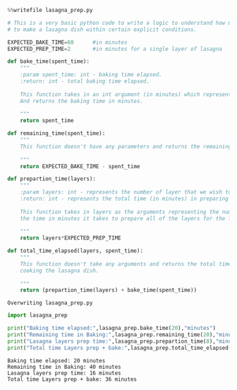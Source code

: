 ```python
%%writefile lasagna_prep.py

# This is a very basic python code to write a logic to understand how much time it takes 
# to make a lasagna dish within certain explicit conditions. 

EXPECTED_BAKE_TIME=60      #in minutes
EXPECTED_PREP_TIME=2       #in minutes for a single layer of lasagna

def bake_time(spent_time):
    """
    :param spent_time: int - baking time elapsed. 
    :return: int - total baking time elapsed. 
    
    This function takes in an int argument (in minutes) which represents the baking time elapsed. 
    And returns the baking time in minutes. 
    
    """
    return spent_time

def remaining_time(spent_time):
    """
    This function doesn't have any parameters and returns the remaining time from EXPECTED_BAKE_TIME.
    
    """
    return EXPECTED_BAKE_TIME - spent_time

def prepartion_time(layers): 
    """
    :param layers: int - represents the number of layer that we wish to add within the dish. 
    :return: int - represents the total time (in minutes) in preparing the layers of the dish. 
    
    This function takes in layers as the arguments representing the number of layers and then returns
    the time in minutes it takes to prepare all of the layers for the lasagna dish. 
    
    """
    return layers*EXPECTED_PREP_TIME

def total_time_elapsed(layers, spent_time):
    """
    This function doesn't take any arguments and returns the total time (prep+bake) elapsed in 
    cooking the lasagna dish. 
    
    """
    return (prepartion_time(layers) + bake_time(spent_time))
```

    Overwriting lasagna_prep.py
    


```python
import lasagna_prep

print("Baking time elapsed:",lasagna_prep.bake_time(20),"minutes")
print("Remaining time in Baking:",lasagna_prep.remaining_time(20),"minutes")
print("Lasagna layers prep time:",lasagna_prep.prepartion_time(8),"minutes")
print("Total time Layers prep + bake:",lasagna_prep.total_time_elapsed(8,20),"minutes")
```

    Baking time elapsed: 20 minutes
    Remaining time in Baking: 40 minutes
    Lasagna layers prep time: 16 minutes
    Total time Layers prep + bake: 36 minutes
    


```python

```


```python

```


```python

```


```python

```


```python

```


```python

```


```python

```


```python

```


```python

```


```python

```
